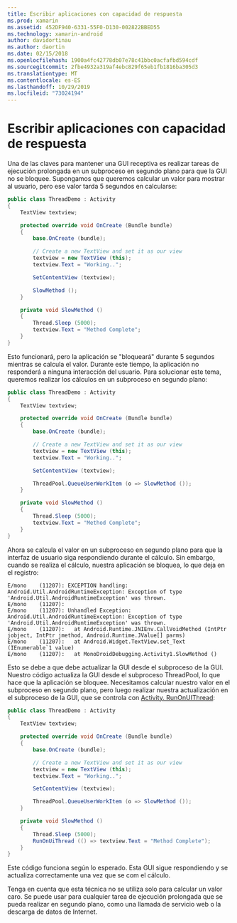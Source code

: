```yaml
---
title: Escribir aplicaciones con capacidad de respuesta
ms.prod: xamarin
ms.assetid: 452DF940-6331-55F0-D130-002822BBED55
ms.technology: xamarin-android
author: davidortinau
ms.author: daortin
ms.date: 02/15/2018
ms.openlocfilehash: 1900a4fc42778db07e78c41bbc0acfafbd594cdf
ms.sourcegitcommit: 2fbe4932a319af4ebc829f65eb1fb1816ba305d3
ms.translationtype: MT
ms.contentlocale: es-ES
ms.lasthandoff: 10/29/2019
ms.locfileid: "73024194"
---
```

# <a name="writing-responsive-applications"></a>Escribir aplicaciones con capacidad de respuesta

Una de las claves para mantener una GUI receptiva es realizar tareas de ejecución prolongada en un subproceso en segundo plano para que la GUI no se bloquee. Supongamos que queremos calcular un valor para mostrar al usuario, pero ese valor tarda 5 segundos en calcularse:

```csharp
public class ThreadDemo : Activity
{
    TextView textview;

    protected override void OnCreate (Bundle bundle)
    {
        base.OnCreate (bundle);

        // Create a new TextView and set it as our view
        textview = new TextView (this);
        textview.Text = "Working..";

        SetContentView (textview);

        SlowMethod ();
    }

    private void SlowMethod ()
    {
        Thread.Sleep (5000);
        textview.Text = "Method Complete";
    }
}
```

Esto funcionará, pero la aplicación se "bloqueará" durante 5 segundos mientras se calcula el valor. Durante este tiempo, la aplicación no responderá a ninguna interacción del usuario. Para solucionar este tema, queremos realizar los cálculos en un subproceso en segundo plano:

```csharp
public class ThreadDemo : Activity
{
    TextView textview;

    protected override void OnCreate (Bundle bundle)
    {
        base.OnCreate (bundle);

        // Create a new TextView and set it as our view
        textview = new TextView (this);
        textview.Text = "Working..";

        SetContentView (textview);

        ThreadPool.QueueUserWorkItem (o => SlowMethod ());
    }

    private void SlowMethod ()
    {
        Thread.Sleep (5000);
        textview.Text = "Method Complete";
    }
}
```

Ahora se calcula el valor en un subproceso en segundo plano para que la interfaz de usuario siga respondiendo durante el cálculo. Sin embargo, cuando se realiza el cálculo, nuestra aplicación se bloquea, lo que deja en el registro:

```shell
E/mono    (11207): EXCEPTION handling: Android.Util.AndroidRuntimeException: Exception of type 'Android.Util.AndroidRuntimeException' was thrown.
E/mono    (11207):
E/mono    (11207): Unhandled Exception: Android.Util.AndroidRuntimeException: Exception of type 'Android.Util.AndroidRuntimeException' was thrown.
E/mono    (11207):   at Android.Runtime.JNIEnv.CallVoidMethod (IntPtr jobject, IntPtr jmethod, Android.Runtime.JValue[] parms)
E/mono    (11207):   at Android.Widget.TextView.set_Text (IEnumerable`1 value)
E/mono    (11207):   at MonoDroidDebugging.Activity1.SlowMethod ()
```

Esto se debe a que debe actualizar la GUI desde el subproceso de la GUI. Nuestro código actualiza la GUI desde el subproceso ThreadPool, lo que hace que la aplicación se bloquee. Necesitamos calcular nuestro valor en el subproceso en segundo plano, pero luego realizar nuestra actualización en el subproceso de la GUI, que se controla con [Activity. RunOnUIThread](xref:Android.App.Activity.RunOnUiThread*):

```csharp
public class ThreadDemo : Activity
{
    TextView textview;

    protected override void OnCreate (Bundle bundle)
    {
        base.OnCreate (bundle);

        // Create a new TextView and set it as our view
        textview = new TextView (this);
        textview.Text = "Working..";

        SetContentView (textview);

        ThreadPool.QueueUserWorkItem (o => SlowMethod ());
    }

    private void SlowMethod ()
    {
        Thread.Sleep (5000);
        RunOnUiThread (() => textview.Text = "Method Complete");
    }
}
```

Este código funciona según lo esperado. Esta GUI sigue respondiendo y se actualiza correctamente una vez que se com el cálculo.

Tenga en cuenta que esta técnica no se utiliza solo para calcular un valor caro. Se puede usar para cualquier tarea de ejecución prolongada que se pueda realizar en segundo plano, como una llamada de servicio web o la descarga de datos de Internet.
